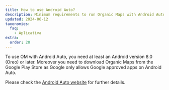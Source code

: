 ```yaml
---
title: How to use Android Auto?
description: Minimum requirements to run Organic Maps with Android Auto
updated: 2024-06-12
taxonomies:
  faq:
    - Aplicativa
extra:
  order: 20
---
```


To use OM with Android Auto, you need at least an Android version 8.0 (Oreo) or later. Moreover you need to download Organic Maps from the Google Play Store as Google only allows Google approved apps on Android Auto.

Please check the [Android Auto website](https://www.android.com/auto/) for further details.
